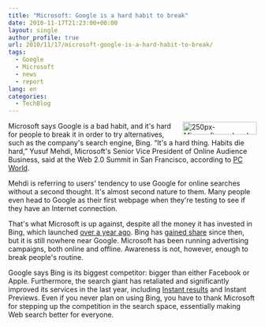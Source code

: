 ```yaml
---
title: "Microsoft: Google is a hard habit to break"
date: 2010-11-17T21:23:00+00:00
layout: single
author_profile: true
url: 2010/11/17/microsoft-google-is-a-hard-habit-to-break/
tags:
  - Google
  - Microsoft
  - news
  - report
lang: en
categories: 
  - TechBlog
---
```

[<img title="250px-Microsoft_wordmark.svg" border="0" alt="250px-Microsoft_wordmark.svg" align="right" src="http://lh6.ggpht.com/_vaUVXcmC3OI/TORAsxBKcKI/AAAAAAAADKk/sRPbJaBqjWA/250px-Microsoft_wordmark.svg_thumb%5B2%5D.png?imgmax=800" width="150" height="26" />](http://lh3.ggpht.com/_vaUVXcmC3OI/TORArJzqSeI/AAAAAAAADKg/op81LFwAHck/s1600-h/250px-Microsoft_wordmark.svg%5B4%5D.png)Microsoft says Google is a bad habit, and it's hard for people to break it in order to try alternatives, such as the company's search engine, Bing. “It's a hard thing. Habits die hard,” Yusuf Mehdi, Microsoft's Senior Vice President of Online Audience Business, said at the Web 2.0 Summit in San Francisco, according to [PC World](http://www.pcworld.com/businesscenter/article/210751/microsofts_mehdi_google_is_a_hard_habit_to_break.html). 

Mehdi is referring to users' tendency to use Google for online searches without a second thought. It's almost second nature to them. Many people even head to Google as their first webpage when they're testing to see if they have an Internet connection.

That's what Microsoft is up against, despite all the money it has invested in Bing, which launched [over a year ago](http://arstechnica.com/microsoft/news/2009/06/bing-goes-live-worldwide-a-commercial-and-25-queries-to-try.ars). Bing has [gained share](http://arstechnica.com/microsoft/news/2010/06/a-year-of-bing-brings-credibility-some-market-share-gains.ars) since then, but it is still nowhere near Google. Microsoft has been running advertising campaigns, both online and offline. Awareness is not, however, enough to break people's routine.

Google says Bing is its biggest competitor: bigger than either Facebook or Apple. Furthermore, the search giant has retaliated and significantly improved its services in the last year, including [Instant results](http://www.techspot.com/news/40207-google-unveils-instant-search-feature.html) and Instant Previews. Even if you never plan on using Bing, you have to thank Microsoft for stepping up the competition in the search space, essentially making Web search better for everyone.